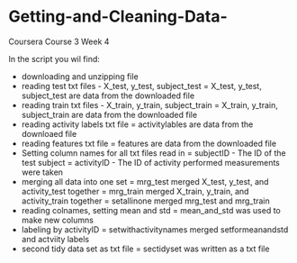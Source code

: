 # Getting-and-Cleaning-Data-
Coursera Course 3 Week 4

In the script you wil find:

* downloading and unzipping file
* reading test txt files - X_test, y_test, subject_test = X_test, y_test, subject_test are data from the downloaded file
* reading train txt files - X_train, y_train, subject_train = X_train, y_train, subject_train are data from the downloaded file
* reading activity labels txt file = activitylables are data from the downloaed file
* reading features txt file = features are data from the downloaded file
* Setting column names for all txt files read in = subjectID - The ID of the test subject = activityID - The ID of activity performed measurements were taken
* merging all data into one set = mrg_test merged X_test, y_test, and activity_test together = mrg_train merged X_train, y_train, and activity_train together = setallinone merged mrg_test and mrg_train
* reading colnames, setting mean and std = mean_and_std was used to make new columns
* labeling by activityID = setwithactivitynames merged setformeanandstd and actviity labels
* second tidy data set as txt file = sectidyset was written as a txt file
